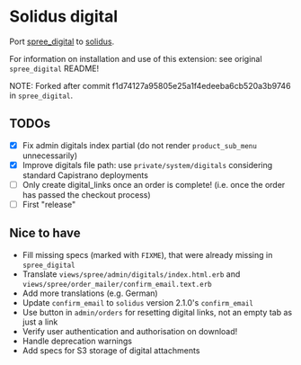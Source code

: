 # Solidus digital

Port [spree_digital](https://github.com/spree-contrib/spree_digital/) to [solidus](https://github.com/solidusio/solidus/).

For information on installation and use of this extension: see original `spree_digital` README!

NOTE: Forked after commit f1d74127a95805e25a1f4edeeba6cb520a3b9746 in `spree_digital`.

## TODOs

* [x] Fix admin digitals index partial (do not render `product_sub_menu` unnecessarily)
* [x] Improve digitals file path: use `private/system/digitals` considering standard Capistrano deployments
* [ ] Only create digital_links once an order is complete! (i.e. once the order has passed the checkout process)
* [ ] First "release"

## Nice to have

* Fill missing specs (marked with `FIXME`), that were already missing in `spree_digital`
* Translate `views/spree/admin/digitals/index.html.erb` and `views/spree/order_mailer/confirm_email.text.erb`
* Add more translations (e.g. German)
* Update `confirm_email` to `solidus` version 2.1.0's `confirm_email`
* Use button in `admin/orders` for resetting digital links, not an empty tab as just a link
* Verify user authentication and authorisation on download!
* Handle deprecation warnings
* Add specs for S3 storage of digital attachments
